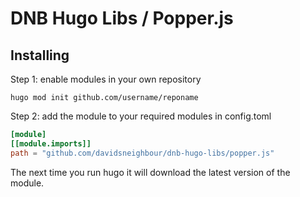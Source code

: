 # DNB Hugo Libs / Popper.js

## Installing

Step 1: enable modules in your own repository

```shell script
hugo mod init github.com/username/reponame
```

Step 2: add the module to your required modules in config.toml

```toml
[module]
[[module.imports]]
path = "github.com/davidsneighbour/dnb-hugo-libs/popper.js"
```

The next time you run hugo it will download the latest version of the module.
